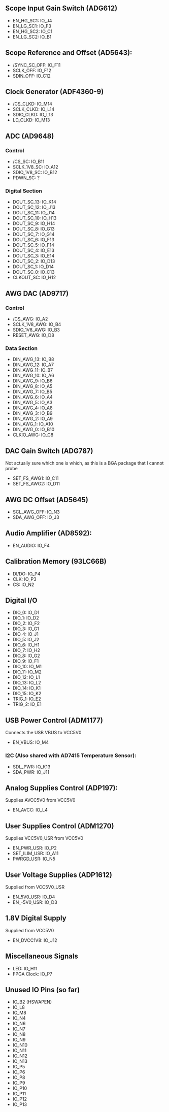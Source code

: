 ## Scope Input Gain Switch (ADG612)
- EN_HG_SC1: IO_J4
- EN_LG_SC1: IO_F3
- EN_HG_SC2: IO_C1
- EN_LG_SC2: IO_B1

## Scope Reference and Offset (AD5643):
- /SYNC_SC_OFF: IO_F11
- SCLK_OFF: IO_F12
- SDIN_OFF: IO_C12

## Clock Generator (ADF4360-9)
- /CS_CLKD: IO_M14
- SCLK_CLKD: IO_L14
- SDIO_CLKD: IO_L13
- LD_CLKD: IO_M13

## ADC (AD9648)
### Control
- /CS_SC: IO_B11
- SCLK_1V8_SC: IO_A12
- SDIO_1V8_SC: IO_B12
- PDWN_SC: ?

### Digital Section
- DOUT_SC_13: IO_K14
- DOUT_SC_12: IO_J13
- DOUT_SC_11: IO_J14
- DOUT_SC_10: IO_H13
- DOUT_SC_9: IO_H14
- DOUT_SC_8: IO_G13
- DOUT_SC_7: IO_G14
- DOUT_SC_6: IO_F13
- DOUT_SC_5: IO_F14
- DOUT_SC_4: IO_E13
- DOUT_SC_3: IO_E14
- DOUT_SC_2: IO_D13
- DOUT_SC_1: IO_D14
- DOUT_SC_0: IO_C13
- CLKOUT_SC: IO_H12

## AWG DAC (AD9717)
### Control
- /CS_AWG: IO_A2
- SCLK_1V8_AWG: IO_B4
- SDIO_1V8_AWG: IO_B3
- RESET_AWG: IO_D8

### Data Section
- DIN_AWG_13: IO_B8
- DIN_AWG_12: IO_A7
- DIN_AWG_11: IO_B7
- DIN_AWG_10: IO_A6
- DIN_AWG_9: IO_B6
- DIN_AWG_8: IO_A5
- DIN_AWG_7: IO_B5
- DIN_AWG_6: IO_A4
- DIN_AWG_5: IO_A3
- DIN_AWG_4: IO_A8
- DIN_AWG_3: IO_B9
- DIN_AWG_2: IO_A9
- DIN_AWG_1: IO_A10
- DIN_AWG_0: IO_B10
- CLKIO_AWG: IO_C8

## DAC Gain Switch (ADG787)
Not actually sure which one is which, as this is a BGA package that I cannot probe
- SET_FS_AWG1: IO_C11
- SET_FS_AWG2: IO_D11

## AWG DC Offset (AD5645)
- SCL_AWG_OFF: IO_N3
- SDA_AWG_OFF: IO_J3

## Audio Amplifier (AD8592):
- EN_AUDIO: IO_F4

## Calibration Memory (93LC66B)
- DI/DO: IO_P4
- CLK: IO_P3
- CS: IO_N2

## Digital I/O
- DIO_0: IO_D1
- DIO_1: IO_D2
- DIO_2: IO_F2
- DIO_3: IO_G1
- DIO_4: IO_J1
- DIO_5: IO_J2
- DIO_6: IO_H1
- DIO_7: IO_H2
- DIO_8: IO_G2
- DIO_9: IO_F1
- DIO_10: IO_M1 
- DIO_11: IO_M2
- DIO_12: IO_L1
- DIO_13: IO_L2
- DIO_14: IO_K1
- DIO_15: IO_K2
- TRIG_1: IO_E2
- TRIG_2: IO_E1

## USB Power Control (ADM1177)
Connects the USB VBUS to VCC5V0
- EN_VBUS: IO_M4

### I2C (Also shared with AD7415 Temperature Sensor):
- SDL_PWR: IO_K13
- SDA_PWR: IO_J11

## Analog Supplies Control (ADP197):
Supplies AVCC5V0 from VCC5V0
- EN_AVCC: IO_L4

## User Supplies Control (ADM1270)
Supplies VCC5V0_USR from VCC5V0
- EN_PWR_USR: IO_P2
- SET_ILIM_USR: IO_A11
- PWRGD_USR: IO_N5

## User Voltage Supplies (ADP1612)
Supplied from VCC5V0_USR
- EN_5V0_USR: IO_D4
- EN_-5V0_USR: IO_D3

## 1.8V Digital Supply
Supplied from VCC5V0
- EN_DVCC1V8: IO_J12

## Miscellaneous Signals
- LED: IO_H11
- FPGA Clock: IO_P7

## Unused IO Pins (so far)
- IO_B2 (HSWAPEN)
- IO_L8
- IO_M8
- IO_N4
- IO_N6
- IO_N7
- IO_N8
- IO_N9
- IO_N10
- IO_N11
- IO_N12
- IO_N13
- IO_P5
- IO_P6
- IO_P8
- IO_P9
- IO_P10
- IO_P11
- IO_P12
- IO_P13
